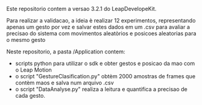 Este repositorio contem a versao 3.2.1 do LeapDevelopeKit.


Para realizar a validacao, a ideia è realizar 12 experimentos, representando apenas um gesto por vez e salvar estes dados em um .csv para avaliar a precisao do sistema
com movimentos aleatòrios e posicoes aleatorias para o mesmo gesto

Neste repositorio, a pasta /Application contem:
- scripts python para utilizar o sdk e obter gestos e posicao da mao com o Leap Motion
- o script "GestureClasification.py" obtèm 2000 amostras de frames que contèm maos e salva num arquivo .csv
- o script "DataAnalyse.py" realiza a leitura e quantifica a precisao de cada gesto.

